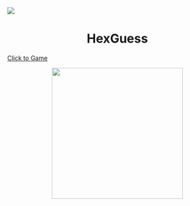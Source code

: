 <a href="https://hexguess.kellerkind.dev">
  <img src="https://therealsujitk-vercel-badge.vercel.app/?app=hex-guess-greenm4x" />
</a>
<h1 align="center">HexGuess</h1>
  <a  align="center" textalign="center" href="https://hexguess.kellerkind.dev/"> Click to Game </a>
<p align="center">
  <img src="https://puu.sh/JVhRs/f9e0fd01a3.png" style="width: 300px" />
</p>
